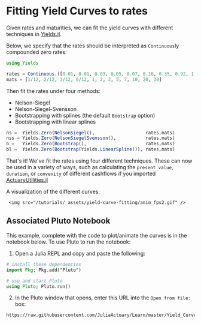 # Fitting Yield Curves to rates

Given rates and maturities, we can fit the yield curves with different techniques in [Yields.jl](https://juliaactuary.org/packages/#yieldsjl).

Below, we specify that the rates should be interpreted as `Continuous`ly compounded zero rates:

```julia
using Yields

rates = Continuous.([0.01, 0.01, 0.03, 0.05, 0.07, 0.16, 0.35, 0.92, 1.40, 1.74, 2.31, 2.41] ./ 100)
mats = [1/12, 2/12, 3/12, 6/12, 1, 2, 3, 5, 7, 10, 20, 30]
```

Then fit the rates under four methods:

- Nelson-Siegel
- Nelson-Siegel-Svensson
- Bootstrapping with splines (the default `Bootstrap` option)
- Bootstrapping with linear splines

```julia
ns =  Yields.Zero(NelsonSiegel(),                   rates,mats)
nss = Yields.Zero(NelsonSiegelSvensson(),           rates,mats)
b =   Yields.Zero(Bootstrap(),                      rates,mats)
bl =  Yields.Zero(Bootstrap(Yields.LinearSpline()), rates,mats)
```

That's it! We've fit the rates using four different techniques. These can now be used in a variety of ways, such as calculating the `present_value`, `duration`, or `convexity` of different cashflows if you imported [ActuaryUtilities.jl](https://github.com/JuliaActuary/ActuaryUtilities.jl)

A visualization of the different curves:


~~~
 <img src="/tutorials/_assets/yield-curve-fitting/anim_fps2.gif" />
~~~

## Associated Pluto Notebook

This example, complete with the code to plot/animate the curves is in the notebook below. To use Pluto to run the notebook:

1. Open a Julia REPL and copy and paste the following:

```julia
# install these dependencies
import Pkg; Pkg.add("Pluto") 

# use and start Pluto
using Pluto; Pluto.run()
```


2. In the Pluto window that opens, enter this URL into the `Open from file:` box:

```
https://raw.githubusercontent.com/JuliaActuary/Learn/master/Yield_Curve_fitting.jl
```
